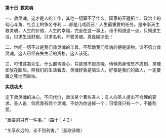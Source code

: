 **第十日  救灵魂**

一、救灵魂，这才是人的工作，其他一切算不了什么。国家的开疆拓土、政治上的勾心斗角、社会上的争名夺利……都是儿戏而已！人生最重要的任务，是奉事天主救灵魂，人生的价值，人生的幸福，完全在这一事上。谁不知道这一点，只知道生活，只求生活舒服，只求名利，不管灵魂，真是糊涂虫！

二、世间一切不过是我们救灵魂的工具，不帮助我们灵魂的便是废物。谁不努力救灵魂，这人已经丧失生活的资格，这人该死。

三、可惜芸芸众生，什么都肯操心，只是想不起灵魂。侍候肉身惟恐不周到，灵魂却放在脑后。照我们的生活看去，灵魂好象是陌生人，好像是我们的敌人，一定要置之死地而后快。

**实践功夫**

定下救灵魂的决心，不问代价，效法某个著名圣人：有人向圣人提出不合理的要求。圣人说：倘若我有两个灵魂，不妨为你送掉一个；可惜我只有一个，不能割爱。

“重要的只有一件事。”（路十：4２）

“关系永远的，谈不到利害。”（圣欧该略）
